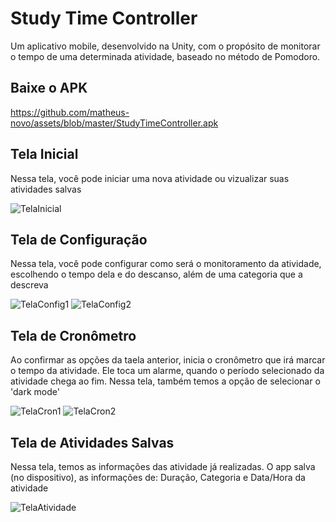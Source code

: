 # Study Time Controller
Um aplicativo mobile, desenvolvido na Unity, com o propósito de monitorar o tempo de uma determinada atividade, baseado no método de Pomodoro.

## Baixe o APK
https://github.com/matheus-novo/assets/blob/master/StudyTimeController.apk

## Tela Inicial

Nessa tela, você pode iniciar uma nova atividade ou vizualizar suas atividades salvas

![TelaInicial](https://github.com/matheus-novo/assets/blob/master/Captura%20de%20Tela%20(16).png)

## Tela de Configuração

Nessa tela, você pode configurar como será o monitoramento da atividade, escolhendo o tempo dela e do descanso, além de uma categoria que a descreva

![TelaConfig1](https://github.com/matheus-novo/assets/blob/master/Captura%20de%20Tela%20(19).png)
![TelaConfig2](https://github.com/matheus-novo/assets/blob/master/Captura%20de%20Tela%20(20).png)

## Tela de Cronômetro

Ao confirmar as opções da taela anterior, inicia o cronômetro que irá marcar o tempo da atividade. Ele toca um alarme, quando o período selecionado da atividade chega ao fim. Nessa tela, também temos a opção de selecionar o 'dark mode'

![TelaCron1](https://github.com/matheus-novo/assets/blob/master/Captura%20de%20Tela%20(21).png)
![TelaCron2](https://github.com/matheus-novo/assets/blob/master/Captura%20de%20Tela%20(22).png)

## Tela de Atividades Salvas

Nessa tela, temos as informações das atividade já realizadas. O app salva (no dispositivo), as informações de: Duração, Categoria e Data/Hora da atividade

![TelaAtividade](https://github.com/matheus-novo/assets/blob/master/Captura%20de%20Tela%20(23).png)
